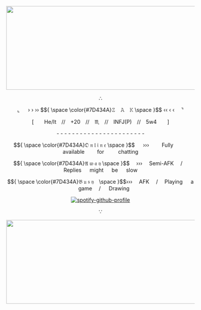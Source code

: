 
<p align="center"><img height="224" width="718" src="https://i.postimg.cc/DzXq8NDt/aaegzzrhzrh.png"/></p>
<p align="center">∴</p>
<p align="center">⌞   › › ›› $${ \space \color{#7D434A}𝚉 𝙰 𝙺 \space }$$  ‹‹ ‹ ‹  ⌝</p>

<p align="center">[  He/It // +20 // ♏︎ // INFJ(P) // 5w4  ]</p>

<p align="center">- - - - - - - - - - - - - - - - - - - - - - -</p>

<p align="center">$${ \space \color{#7D434A}𝔒 𝔫 𝔩 𝔦 𝔫 𝔢 \space }$$   ›››      Fully        available      for       chatting</p>

<p align="center">$${ \space \color{#7D434A}𝔄 𝔴 𝔞 𝔶 \space }$$  ›››  Semi-AFK  /  Replies   might   be   slow</p>

<p align="center">$${ \space \color{#7D434A}𝔅 𝔲 𝔰 𝔶 \space }$$›››  AFK  /  Playing   a   game  /   Drawing</p>


<p align="center">
  <a href="https://github.com/kittinan/spotify-github-profile">
    <img src="https://spotify-github-profile.kittinanx.com/api/view?uid=21sjb5sr5qmwew2d3uq4ijepa&cover_image=true&theme=novatorem&show_offline=false&background_color=121212&interchange=false&bar_color=7d434a&bar_color_cover=false" alt="spotify-github-profile">
  </a>
</p>

<p align="center">∵</p> 
<p align="center"><img height="224" width="718" src="https://i.postimg.cc/TPfRDLHf/ZRHZRHZRHZRH.png"/></p>

